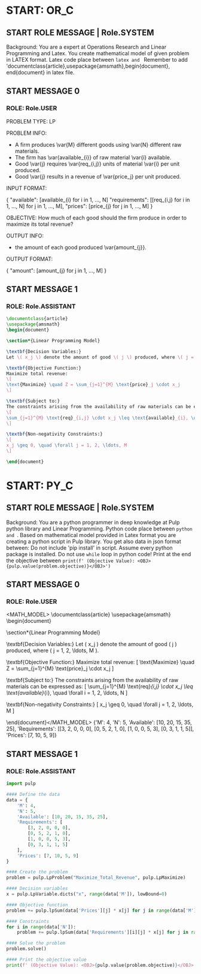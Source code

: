 # START: OR_C 
## START ROLE MESSAGE | Role.SYSTEM 
Background: You are a expert at Operations Research and Linear Programming and Latex. You create mathematical model of given problem in LATEX format. Latex code place between ```latex and ``` Remember to add 'documentclass{article},usepackage{amsmath},begin{document}, end{document} in latex file. 
## START MESSAGE 0 
### ROLE: Role.USER
<DESCRIPTION>
PROBLEM TYPE: LP

PROBLEM INFO:

- A firm produces \var{M} different goods using \var{N} different raw materials.
- The firm has \var{available_{i}} of raw material \var{i} available.
- Good \var{j} requires \var{req_{i,j}} units of material \var{i} per unit produced.
- Good \var{j} results in a revenue of \var{price_j} per unit produced.


INPUT FORMAT: 

{
    "available": [available_{i} for i in 1, ..., N]
    "requirements": [[req_{i,j} for i in 1, ..., N] for j in 1, ..., M],
    "prices": [price_{j} for j in 1, ..., M]
}

OBJECTIVE: How much of each good should the firm produce in order to maximize its total revenue?

OUTPUT INFO:

- the amount of each good produced \var{amount_{j}}.

OUTPUT FORMAT:

{
    "amount": [amount_{j} for j in 1, ..., M]
}

</DESCRIPTION>


## START MESSAGE 1 
### ROLE: Role.ASSISTANT
```latex
\documentclass{article}
\usepackage{amsmath}
\begin{document}

\section*{Linear Programming Model}

\textbf{Decision Variables:}
Let \( x_j \) denote the amount of good \( j \) produced, where \( j = 1, 2, \ldots, M \).

\textbf{Objective Function:}
Maximize total revenue:
\[
\text{Maximize} \quad Z = \sum_{j=1}^{M} \text{price}_j \cdot x_j
\]

\textbf{Subject to:}
The constraints arising from the availability of raw materials can be expressed as:
\[
\sum_{j=1}^{M} \text{req}_{i,j} \cdot x_j \leq \text{available}_{i}, \quad \forall i = 1, 2, \ldots, N
\]

\textbf{Non-negativity Constraints:}
\[
x_j \geq 0, \quad \forall j = 1, 2, \ldots, M
\]

\end{document}
```

# START: PY_C 
## START ROLE MESSAGE | Role.SYSTEM 
Background: You are a python programmer in deep knowledge at Pulp python library and Linear Programming. Python code place between ```python and ```. Based on mathematical model provided in Latex format you are creating a python script in Pulp library. You get also data in json format between: <DATA></DATA> Do not include 'pip install' in script. Assume every python package is installed. Do not use `while` loop in python code! Print at the end the objective between <OBJ></OBJ> `print(f' (Objective Value): <OBJ>{pulp.value(problem.objective)}</OBJ>')` 
## START MESSAGE 0 
### ROLE: Role.USER
<MATH_MODEL>
\documentclass{article}
\usepackage{amsmath}
\begin{document}

\section*{Linear Programming Model}

\textbf{Decision Variables:}
Let \( x_j \) denote the amount of good \( j \) produced, where \( j = 1, 2, \ldots, M \).

\textbf{Objective Function:}
Maximize total revenue:
\[
\text{Maximize} \quad Z = \sum_{j=1}^{M} \text{price}_j \cdot x_j
\]

\textbf{Subject to:}
The constraints arising from the availability of raw materials can be expressed as:
\[
\sum_{j=1}^{M} \text{req}_{i,j} \cdot x_j \leq \text{available}_{i}, \quad \forall i = 1, 2, \ldots, N
\]

\textbf{Non-negativity Constraints:}
\[
x_j \geq 0, \quad \forall j = 1, 2, \ldots, M
\]

\end{document}</MATH_MODEL>
<DATA>
{'M': 4, 'N': 5, 'Available': [10, 20, 15, 35, 25], 'Requirements': [[3, 2, 0, 0, 0], [0, 5, 2, 1, 0], [1, 0, 0, 5, 3], [0, 3, 1, 1, 5]], 'Prices': [7, 10, 5, 9]}</DATA>


## START MESSAGE 1 
### ROLE: Role.ASSISTANT
```python
import pulp

#### Define the data
data = {
    'M': 4,
    'N': 5,
    'Available': [10, 20, 15, 35, 25],
    'Requirements': [
        [3, 2, 0, 0, 0],
        [0, 5, 2, 1, 0],
        [1, 0, 0, 5, 3],
        [0, 3, 1, 1, 5]
    ],
    'Prices': [7, 10, 5, 9]
}

#### Create the problem
problem = pulp.LpProblem("Maximize_Total_Revenue", pulp.LpMaximize)

#### Decision variables
x = pulp.LpVariable.dicts("x", range(data['M']), lowBound=0)

#### Objective function
problem += pulp.lpSum(data['Prices'][j] * x[j] for j in range(data['M'])), "Total_Revenue"

#### Constraints
for i in range(data['N']):
    problem += pulp.lpSum(data['Requirements'][i][j] * x[j] for j in range(data['M'])) <= data['Available'][i], f"Constraint_{i+1}"

#### Solve the problem
problem.solve()

#### Print the objective value
print(f' (Objective Value): <OBJ>{pulp.value(problem.objective)}</OBJ>')
```


